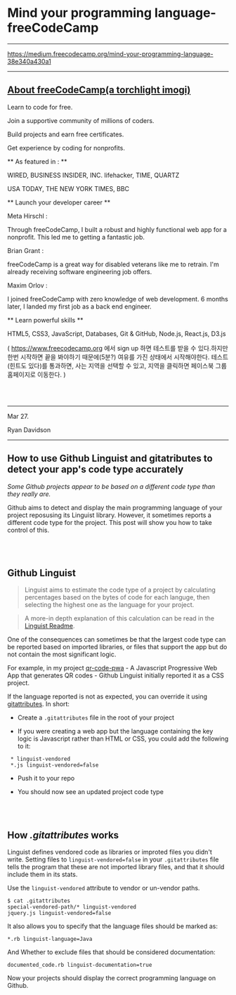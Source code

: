 # Mind your programming language-freeCodeCamp

***

https://medium.freecodecamp.org/mind-your-programming-language-38e340a430a1

***

## [About freeCodeCamp(a torchlight imogi)](https://www.freecodecamp.org/?ref=mn)

Learn to code for free.

Join a supportive community of millions of coders.

Build projects and earn free certificates.

Get experience by coding for nonprofits.


** As featured in : **

WIRED, BUSINESS INSIDER, INC.  lifehacker, TIME, QUARTZ

USA TODAY, THE NEW YORK TIMES, BBC


** Launch your developer career **


Meta Hirschl :

Through freeCodeCamp, I built a robust and highly functional web app for a nonprofit. This led me to getting a fantastic job.


Brian Grant : 

freeCodeCamp is a great way for disabled veterans like me to retrain. I'm already receiving software engineering job offers.

Maxim Orlov : 

I joined freeCodeCamp with zero knowledge of web development. 6 months later, I landed my first job as a back end engineer.




** Learn powerful skills **

HTML5, CSS3, JavaScript, Databases, Git & GitHub, Node.js, React.js, D3.js

( https://www.freecodecamp.org 에서 sign up 하면 테스트를 받을 수 있다.하지만 한번 시작하면 끝을 봐야하기 때문에(5분?) 여유를 가진 상태에서 시작해야한다. 테스트(힌트도 있다)를 통과하면, 사는 지역을 선택할 수 있고, 지역을 클릭하면 페이스북 그룹 홈페이지로 이동한다. )

<br/><br/>

***


Mar 27. 

Ryan Davidson



***

## How to use Github Linguist and gitatributes to detect your app's code type accurately


*Some Github projects appear to be based on a different code type than they really are.*

Github aims to detect and display the main programming language of your project reposusing its Linguist library. However, it sometimes reports a different code type for the project. This post will show you how to take control of this.


<br/><br/>

## Github Linguist

>Linguist aims to estimate the code type of a project by calculating percentages based on the bytes of code for each languge, then selecting the highest one as the language for your project.

> A more-in depth explanation of this calculation can be read in the [Linguist Readme](https://github.com/github/linguist). 


One of the consequences can sometimes be that the largest code type can be reported based on imported libraries, or files that support the app but do not contain the most significant logic.

For example, in my project [qr-code-pwa](https://github.com/ryandav/qr-code-pwa) - A Javascript Progressive Web App that generates QR codes - Github Linguist initially reported it as a CSS project.


If the language reported is not as expected, you can override it using [gitattributes](https://github.com/github/linguist#using-gitattributes). In short: 

  * Create a `.gitattributes` file in the root of your project

  * If you were creating a web app but the language containing the key logic is Javascript rather than HTML or CSS, you could add the following to it:


```
 * linguist-vendored
 *.js linguist-vendored=false

```

  * Push it to your repo

  * You should now see an updated project code type


<br/><br/>

## How *.gitattributes* works

Linguist defines vendored code as libraries or improted files you didn't write. Setting files to `linguist-vendored=false` in your `.gitattributes` file tells the program that these are not imported library files, and that it should include them in its stats.


Use the `linguist-vendored` attribute to vendor or un-vendor paths.


```
$ cat .gitattributes
special-vendored-path/* linguist-vendored
jquery.js linguist-vendored=false
```


It also allows you to specify that the language files should be marked as: 


```
*.rb linguist-language=Java
```

And Whether to exclude files that should be considered documentation:

```
documented_code.rb linguist-documentation=true
```

Now your projects should display the correct programming language on Github.



